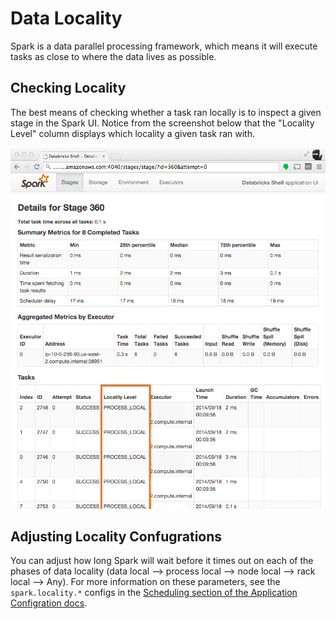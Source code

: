 # Data Locality

Spark is a data parallel processing framework, which means it will execute tasks as close to where the data lives as possible.

## Checking Locality
The best means of checking whether a task ran locally is to inspect a given stage in the Spark UI. Notice from the screenshot below that the "Locality Level" column displays which locality a given task ran with.

![Locality](../images/locality.png)

## Adjusting Locality Confugrations
You can adjust how long Spark will wait before it times out on each of the phases of data locality (data local --> process local --> node local --> rack local --> Any). For more information on these parameters, see the `spark.locality.*` configs in the [Scheduling section of the Application Configration docs](http://spark.apache.org/docs/latest/configuration.html#scheduling).
